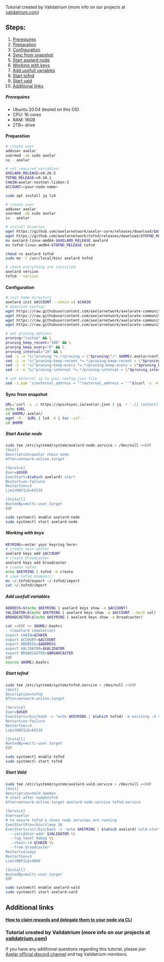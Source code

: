 Tutorial created by Validatrium (more info on our projects at [validatrium.com](http://validatrium.com))

## Steps:

1. [Prerequires](#Prerequires)
2. [Preparation](#preparation)
3. [Configuration](#Configuration)
4. [Sync from snapshot](#Sync-from-snapshot)
5. [Start axelard node](#Start-axelard-node)
6. [Working with keys](#Working-with-keys)
7. [Add usefull variables](#Add-usefull-variables)
8. [Start tofnd](#Start-tofnd)
9. [Start vald](#Start-vald)
10. [Additional links](#Additional-links)

##### Prerequires 
- Ubuntu 20.04 (tested on this OS)
- CPU: 16 cores
- RAM: 16GB
- 2TB+ drive

#### Preparation
```bash
# create user
adduser axelar
usermod -aG sudo axelar
su - axelar

# set required variables:
AXELARD_RELEASE=v0.26.5
TOFND_RELEASE=v0.10.1
CHAIN=axelar-testnet-lisbon-3
ACCOUNT=<your-node-name>

sudo apt install jq lz4

# create user
adduser axelar
usermod -aG sudo axelar
su - axelar

# install binaries 
wget https://github.com/axelarnetwork/axelar-core/releases/download/$AXELARD_RELEASE/axelard-linux-amd64-$AXELARD_RELEASE
wget https://github.com/axelarnetwork/tofnd/releases/download/$TOFND_RELEASE/tofnd-linux-amd64-$TOFND_RELEASE
mv axelard-linux-amd64-$AXELARD_RELEASE axelard
mv tofnd-linux-amd64-$TOFND_RELEASE tofnd

chmod +x axelard tofnd
sudo mv -t /usr/local/bin/ axelard tofnd

# check everything are installed
axelard version
tofnd --version
```
#### Configuration
```bash
# init home directory
axelard init $ACCOUNT --chain-id $CHAIN
# download configs
wget https://raw.githubusercontent.com/axelarnetwork/axelarate-community/main/configuration/config.toml -O $HOME/.axelar/config/config.toml
wget https://raw.githubusercontent.com/axelarnetwork/axelarate-community/main/configuration/app.toml -O $HOME/.axelar/config/app.toml
wget https://raw.githubusercontent.com/axelarnetwork/axelarate-community/main/resources/testnet/genesis.json -O $HOME/.axelar/config/genesis.json
wget https://raw.githubusercontent.com/axelarnetwork/axelarate-community/main/resources/testnet/seeds.toml -O $HOME/.axelar/config/seeds.toml

# set pruning options
pruning="custom" && \
pruning_keep_recent="100" && \
pruning_keep_every="0" && \
pruning_interval="10" && \
sed -i -e "s/^pruning *=.*/pruning = \"$pruning\"/" $HOME/.axelar/config/app.toml 
sed -i -e "s/^pruning-keep-recent *=.*/pruning-keep-recent = \"$pruning_keep_recent\"/" $HOME/.axelar/config/app.toml 
sed -i -e "s/^pruning-keep-every *=.*/pruning-keep-every = \"$pruning_keep_every\"/" $HOME/.axelar/config/app.toml 
sed -i -e "s/^pruning-interval *=.*/pruning-interval = \"$pruning_interval\"/" $HOME/.axelar/config/app.toml

# set external ip to your config.json file
sed -i.bak 's/external_address = ""/external_address = "'"$(curl -s -4 ifconfig.co)"':26656"/g' $HOME/.axelar/config/config.toml
```
#### Sync from snapshot
```bash
URL=`curl -s -L https://quicksync.io/axelar.json | jq -r '.[] |select(.file=="axelartestnet-lisbon-3-pruned")|.url'`
echo $URL
cd $HOME/.axelar/
wget -O - $URL | lz4 -d | tar -xvf -
cd $HOME
```

##### Start Axelar node
```bash
sudo tee /etc/systemd/system/axelard-node.service > /dev/null <<EOF 
[Unit]
Description=axelar chain node
After=network-online.target 

[Service]
User=$USER
ExecStart=$(which axelard) start
Restart=on-failure
RestartSec=3
LimitNOFILE=65535

[Install]
WantedBy=multi-user.target 
EOF

sudo systemctl enable axelard-node
sudo systemctl start axelard-node

```

##### Working with keys
```bash
KEYRING=<enter your keyring here>
# create main wallet
axelard keys add $ACCOUNT
# create broadcaster 
axelard keys add broadcaster
# create tofnd
echo $KEYRING | tofnd -m create
# save tofnd mnemonic:
mv ~/.tofnd/export ~/.tofnd/import
cat ~/.tofnd/import

```

##### Add usefull variables 
```bash
ADDRESS=$(echo $KEYRING | axelard keys show -a $ACCOUNT)
VALIDATOR=$(echo $KEYRING | axelard keys show -a $ACCOUNT --bech val)
BROADCASTER=$(echo $KEYRING | axelard keys show -a broadcaster)

cat <<EOF >> $HOME/.bashrc
. <(axelard completion)
export CHAIN=$CHAIN
export ACCOUNT=$ACCOUNT
export ADDRESS=$ADDRESS
export VALIDATOR=$VALIDATOR
export BROADCASTER=$BROADCASTER
EOF
source $HOME/.bashrc

```

##### Start tofnd
```bash
sudo tee /etc/systemd/system/tofnd.service > /dev/null <<EOF 
[Unit]
Description=tofnd 
After=network-online.target 

[Service]
User=$USER
ExecStart=/bin/bash -c "echo $KEYRING | $(which tofnd) -m existing -d $HOME/.tofnd"
Restart=on-failure
RestartSec=3
LimitNOFILE=65535

[Install]
WantedBy=multi-user.target 
EOF

sudo systemctl enable tofnd
sudo systemctl start tofnd

```
##### Start Vald
```bash
sudo tee /etc/systemd/system/axelard-vald.service > /dev/null <<EOF 
[Unit]
Description=Vald daemon
# start after node&tofnd
After=network-online.target axelard-node.service tofnd.service

[Service]
User=axelar
# to ensure tofnd & chain node services are running
ExecStartPre=/bin/sleep 10
ExecStart=/usr/bin/bash -c 'echo $KEYRING | $(which axelard) vald-start \\
  --validator-addr $VALIDATOR \\
  --log_level debug \\
  --chain-id $CHAIN \\
  --from broadcaster'
Restart=always
RestartSec=3
LimitNOFILE=4096

[Install]
WantedBy=multi-user.target
EOF

sudo systemctl enable axelard-vald
sudo systemctl start axelard-vald
```


## Additional links

#### [How to claim rewards and delegate them to your node via CLI](https://github.com/Validatrium/axelar/blob/main/docs/redelegate.axelar.md)
 
### Tutorial created by Validatrium (more info on our projects at [validatrium.com](http://validatrium.com))

If you have any additional questions regarding this tutorial, please join [Axelar official discord channel](https://discord.gg/rd93G625) and tag Validatrium members.
